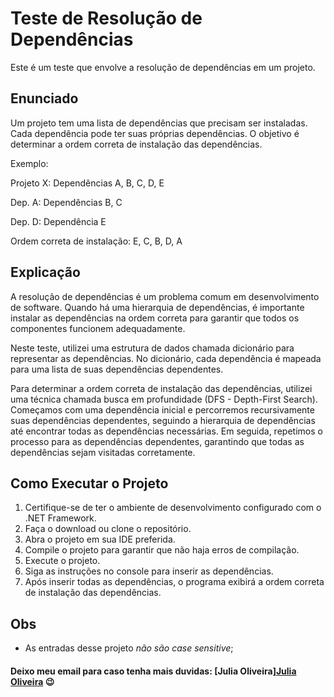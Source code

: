 # Teste de Resolução de Dependências

Este é um teste que envolve a resolução de dependências em um projeto.

## Enunciado

Um projeto tem uma lista de dependências que precisam ser instaladas. Cada dependência pode ter suas próprias dependências. O objetivo é determinar a ordem correta de instalação das dependências.

Exemplo:

Projeto X: Dependências A, B, C, D, E

Dep. A: Dependências B, C

Dep. D: Dependência E

Ordem correta de instalação: E, C, B, D, A

## Explicação

A resolução de dependências é um problema comum em desenvolvimento de software. Quando há uma hierarquia de dependências, é importante instalar as dependências na ordem correta para garantir que todos os componentes funcionem adequadamente.

Neste teste, utilizei uma estrutura de dados chamada dicionário para representar as dependências. No dicionário, cada dependência é mapeada para uma lista de suas dependências dependentes.

Para determinar a ordem correta de instalação das dependências, utilizei uma técnica chamada busca em profundidade (DFS - Depth-First Search). Começamos com uma dependência inicial e percorremos recursivamente suas dependências dependentes, seguindo a hierarquia de dependências até encontrar todas as dependências necessárias. Em seguida, repetimos o processo para as dependências dependentes, garantindo que todas as dependências sejam visitadas corretamente.

## Como Executar o Projeto

1. Certifique-se de ter o ambiente de desenvolvimento configurado com o .NET Framework.
2. Faça o download ou clone o repositório.
3. Abra o projeto em sua IDE preferida.
4. Compile o projeto para garantir que não haja erros de compilação.
5. Execute o projeto.
6. Siga as instruções no console para inserir as dependências.
7. Após inserir todas as dependências, o programa exibirá a ordem correta de instalação das dependências.


## Obs

- As entradas desse projeto *não são case sensitive*;

#### Deixo meu email para caso tenha mais duvidas: [Julia Oliveira]<a href = "mailto:oliveiradesilvajulia@gmail.com">Julia Oliveira</a> :wink:


